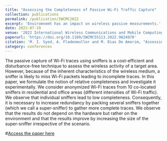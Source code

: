 ```yaml
---
title: "Assessing the Completeness of Passive Wi-Fi Traffic Capture"
collection: publications
permalink: /publication/IWCMC2022
excerpt: 'Enviromnemt has an impact on wireless passive measurements.'
date: 2022-07-19
venue: '2022 International Wireless Communications and Mobile Computing (IWCMC)'
paperurl: 'https://doi.org/10.1109/IWCMC55113.2022.9824970'
citation: 'M. I. Syed, A. Fladenmuller and M. Dias De Amorim, "Assessing the Completeness of Passive Wi-Fi Traffic Capture," 2022 International Wireless Communications and Mobile Computing (IWCMC), Dubrovnik, Croatia, 2022, pp. 961-966, doi: 10.1109/IWCMC55113.2022.9824970.'
category: conferences
---
```


The passive capture of Wi-Fi traces using sniffers is a cost-efficient and disturbance-free technique to assess the wireless activity of a target area. However, because of the inherent characteristics of the wireless medium, a sniffer is likely to miss Wi-Fi packets leading to incomplete traces. In this paper, we formulate the notion of relative completeness and investigate it experimentally. We consider anonymized Wi-Fi traces from 10 co-located sniffers in residential and office areas (different intensities of Wi-Fi traffic). We observe that individual sniffers lead to low completeness. Consequently, it is necessary to increase redundancy by packing several sniffers together (which we call a super-sniffer) to gather more complete traces. We observe that the results do not depend on the hardware but rather on the environment and that the results improve by increasing the size of the super-sniffer irrespective of the scenario.


#[Access the paper here](https://doi.org/10.1109/IWCMC55113.2022.9824970)

